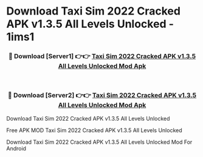 # Download Taxi Sim 2022 Cracked APK v1.3.5 All Levels Unlocked - 1ims1



<div align="center">
<h3>🔴 Download [Server1] 👉👉 <a href="https://momento.my/?title=Taxi_Sim_2022_Cracked_APK_v1.3.5_All_Levels_Unlocked">Taxi Sim 2022 Cracked APK v1.3.5 All Levels Unlocked Mod Apk</a></h3><br>

<h3>🔴 Download [Server2] 👉👉 <a href="https://momento.my/?title=Taxi_Sim_2022_Cracked_APK_v1.3.5_All_Levels_Unlocked">Taxi Sim 2022 Cracked APK v1.3.5 All Levels Unlocked Mod Apk</a></h3>
</div>



Download Taxi Sim 2022 Cracked APK v1.3.5 All Levels Unlocked 

Free APK MOD Taxi Sim 2022 Cracked APK v1.3.5 All Levels Unlocked 

Download Taxi Sim 2022 Cracked APK v1.3.5 All Levels Unlocked Mod For Android
